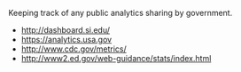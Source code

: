 Keeping track of any public analytics sharing by government.  

* http://dashboard.si.edu/
* https://analytics.usa.gov
* http://www.cdc.gov/metrics/
* http://www2.ed.gov/web-guidance/stats/index.html
